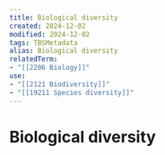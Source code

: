 ```yaml
---
title: Biological diversity
created: 2024-12-02
modified: 2024-12-02
tags: TBSMetadata
alias: Biological diversity
relatedTerm:
- "[[2206 Biology]]"
use:
- "[[2121 Biodiversity]]"
- "[[19211 Species diversity]]"
---
```

# Biological diversity
